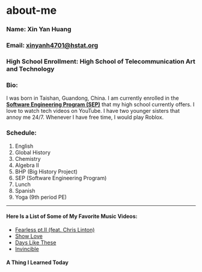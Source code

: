 # about-me
### Name: Xin Yan Huang

### Email: xinyanh4701@hstat.org

### High School Enrollment: High School of Telecommunication Art and Technology

### Bio: 
I was born in Taishan, Guandong, China. I am currently enrolled in the **[Software Engineering Program (SEP)](https://hstatsep.github.io/)** that my high school currently offers. I love to watch tech videos on YouTube. I have two younger sisters that annoy me 24/7. Whenever I have free time, I would play Roblox.      

### Schedule:
1) English  
2) Global History  
3) Chemistry  
4) Algebra II  
5) BHP (Big History Project)  
6) SEP (Software Engineering Program)  
7) Lunch  
8) Spanish  
9) Yoga (9th period PE)  

---

#### Here Is a List of Some of My Favorite Music Videos: 
* [Fearless pt.II (feat. Chris Linton)](https://www.youtube.com/watch?v=S19UcWdOA-I)  
* [Show Love](https://www.youtube.com/watch?v=-zSbJU8AAjA)  
* [Days Like These](https://www.youtube.com/watch?v=RTGEoh-vPIc)  
* [Invincible](https://www.youtube.com/watch?v=J2X5mJ3HDYE)  

#### A Thing I Learned Today
